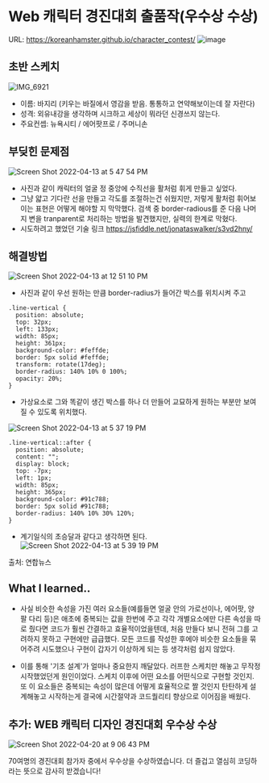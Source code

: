 Web 캐릭터 경진대회 출품작(우수상 수상)
===
URL: https://koreanhamster.github.io/character_contest/
![image](https://user-images.githubusercontent.com/95600994/163130745-fa8fa324-8db9-4266-97f1-e44a9d13aa13.png)

## 초반 스케치
![IMG_6921](https://user-images.githubusercontent.com/95600994/163138604-d2a5f59b-4d39-40b9-95ee-652229fb719a.JPG)
- 이름: 바지리 (키우는 바질에서 영감을 받음. 통통하고 연약해보이는데 잘 자란다)
- 성격: 외유내강을 생각하며 시크하고 세상이 뭐라던 신경쓰지 않는다.
- 주요컨셉: 뉴욕시티 / 에어팟프로 / 주머니손 

## 부딪힌 문제점

![Screen Shot 2022-04-13 at 5 47 54 PM](https://user-images.githubusercontent.com/95600994/163137802-8c96644f-3a6d-495a-a42f-3d8e5d7f393a.png)

- 사진과 같이 캐릭터의 얼굴 정 중앙에 수직선을 활처럼 휘게 만들고 싶었다.
- 그냥 얇고 기다란 선을 만들고 각도를 조절하는건 쉬웠지만, 저렇게 활처럼 휘어보이는 표현은 어떻게 해야할 지 막막했다. 검색 중 border-radious를 준 다음 나머지 변을 tranparent로 처리하는 방법을 발견했지만, 실력의 한계로 막혔다.
- 시도하려고 했었던 기술 링크 https://jsfiddle.net/jonataswalker/s3vd2hny/

## 해결방법

![Screen Shot 2022-04-13 at 12 51 10 PM](https://user-images.githubusercontent.com/95600994/163133948-8accfcdc-6aee-4488-9bbb-bb9c3bed6f2e.png)



- 사진과 같이 우선 원하는 만큼 border-radius가 들어간 박스를 위치시켜 주고
```
.line-vertical {
  position: absolute;
  top: 32px;
  left: 133px;
  width: 85px;
  height: 361px;
  background-color: #feffde;
  border: 5px solid #feffde;
  transform: rotate(17deg);
  border-radius: 140% 10% 0 100%;
  opacity: 20%;
}
```

- 가상요소로 그와 똑같이 생긴 박스를 하나 더 만들어 교묘하게 원하는 부분만 보여질 수 있도록 위치했다.

![Screen Shot 2022-04-13 at 5 37 19 PM](https://user-images.githubusercontent.com/95600994/163136061-d3de730d-c2c3-4c00-8513-535e5e5b0962.png)

```
.line-vertical::after {
  position: absolute;
  content: "";
  display: block;
  top: -7px;
  left: 1px;
  width: 85px;
  height: 365px;
  background-color: #91c788;
  border: 5px solid #91c788;
  border-radius: 140% 10% 30% 120%;
}
```

- 계기일식의 초승달과 같다고 생각하면 된다.
![Screen Shot 2022-04-13 at 5 39 19 PM](https://user-images.githubusercontent.com/95600994/163136168-c7092c40-f2ac-4b96-8faf-c051c233e91f.png)

출처: 연합뉴스

## What I learned..

- 사실 비슷한 속성을 가진 여러 요소들(예를들면 얼굴 안의 가로선이나, 에어팟, 양 팔 다리 등)은 애초에 중복되는 값을 한번에 주고 각각 개별요소에만 다른 속성을 따로 줬다면 코드가 훨씬 간결하고 효율적이었을텐데, 처음 만들다 보니 전혀 그를 고려하지 못하고 구현에만 급급했다. 모든 코드를 작성한 후에야 비슷한 요소들을 묶어주려 시도했으나 구현이 갑자기 이상하게 되는 등 생각처럼 쉽지 않았다. 

- 이를 통해 '기초 설계'가 얼마나 중요한지 깨달았다. 러프한 스케치만 해놓고 무작정 시작했었던게 원인이었다. 스케치 이후에 어떤 요소를 어떤식으로 구현할 것인지. 또 이 요소들은 중복되는 속성이 많은데 어떻게 효율적으로 짤 것인지 탄탄하게 설계해놓고 시작하는게 결국에 시간절약과 코드퀄리티 향상으로 이어짐을 배웠다.

## 추가: WEB 캐릭터 디자인 경진대회 우수상 수상

![Screen Shot 2022-04-20 at 9 06 43 PM](https://user-images.githubusercontent.com/95600994/164226909-09be3cf0-d587-4d6a-b9bd-66e3231ff982.png)


70여명의 경진대회 참가자 중에서 우수상을 수상하였습니다.
더 즐겁고 열심히 코딩하라는 뜻으로 감사히 받겠습니다!

